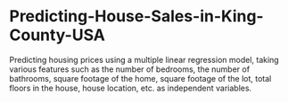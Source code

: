 # Predicting-House-Sales-in-King-County-USA
Predicting housing prices using a multiple linear regression model, taking various features such as the number of bedrooms, the number of bathrooms, square footage of the home, square footage of the lot, total floors in the house, house location, etc. as independent variables.
